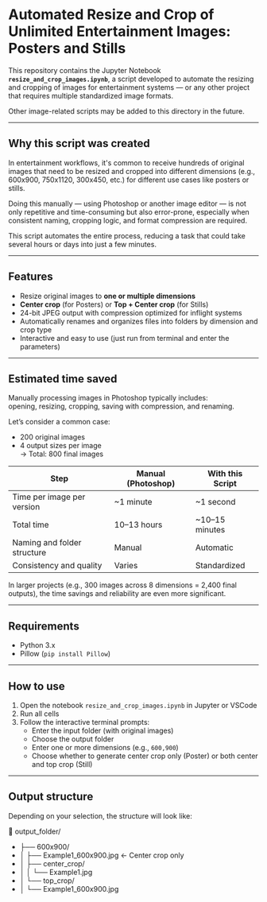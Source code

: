 # Automated Resize and Crop of Unlimited Entertainment Images: Posters and Stills

This repository contains the Jupyter Notebook **`resize_and_crop_images.ipynb`**, a script developed to automate the resizing and cropping of images for entertainment systems — or any other project that requires multiple standardized image formats.

Other image-related scripts may be added to this directory in the future.

---

##  Why this script was created

In entertainment workflows, it's common to receive hundreds of original images that need to be resized and cropped into different dimensions (e.g., 600x900, 750x1120, 300x450, etc.) for different use cases like posters or stills.

Doing this manually — using Photoshop or another image editor — is not only repetitive and time-consuming but also error-prone, especially when consistent naming, cropping logic, and format compression are required.

This script automates the entire process, reducing a task that could take several hours or days into just a few minutes.

---

##  Features

- Resize original images to **one or multiple dimensions**
- **Center crop** (for Posters) or **Top + Center crop** (for Stills)
- 24-bit JPEG output with compression optimized for inflight systems
- Automatically renames and organizes files into folders by dimension and crop type
- Interactive and easy to use (just run from terminal and enter the parameters)

---

##  Estimated time saved

Manually processing images in Photoshop typically includes:  
opening, resizing, cropping, saving with compression, and renaming.

Let’s consider a common case:

- 200 original images  
- 4 output sizes per image  
→ Total: 800 final images

| Step                         | Manual (Photoshop)     | With this Script      |
|------------------------------|------------------------|------------------------|
| Time per image per version   | ~1 minute              | ~1 second              |
| Total time                   | 10–13 hours            | ~10–15 minutes         |
| Naming and folder structure  | Manual                 | Automatic              |
| Consistency and quality      | Varies                 | Standardized           |


In larger projects (e.g., 300 images across 8 dimensions = 2,400 final outputs), the time savings and reliability are even more significant.

---

## Requirements

- Python 3.x
- Pillow (`pip install Pillow`)

---

## How to use

1. Open the notebook `resize_and_crop_images.ipynb` in Jupyter or VSCode
2. Run all cells
3. Follow the interactive terminal prompts:
   - Enter the input folder (with original images)
   - Choose the output folder
   - Enter one or more dimensions (e.g., `600,900`)
   - Choose whether to generate center crop only (Poster) or both center and top crop (Still)

---

## Output structure

Depending on your selection, the structure will look like:

📁 output_folder/
- ├── 600x900/
- │ ├── Example1_600x900.jpg ← Center crop only
- │ ├── center_crop/
- │ │ └── Example1.jpg
- │ └── top_crop/
- │ └── Example1_600x900.jpg

